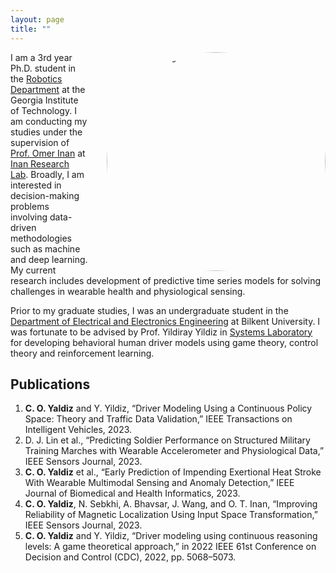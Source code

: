 ```yaml
---
layout: page
title: ""
---
```


<img src="/profile.jpg" alt="Profile Picture" style="width:350px; height:auto; border-radius:50%; float:right; margin-left:30px;">

I am a 3rd year Ph.D. student in the [Robotics Department](https://research.gatech.edu/robotics) at the Georgia Institute of Technology. I am conducting my studies under the supervision of [Prof. Omer Inan](https://ece.gatech.edu/directory/omer-t-inan) at [Inan Research Lab](https://irl.gatech.edu/). Broadly, I am interested in decision-making problems involving data-driven methodologies such as machine and deep learning. My current research includes development of predictive time series models for solving challenges in wearable health and physiological sensing. 

Prior to my graduate studies, I was an undergraduate student in the [Department of Electrical and Electronics Engineering](https://ee.bilkent.edu.tr/en/) at Bilkent University. I was fortunate to be advised by Prof. Yildiray Yildiz in [Systems Laboratory](https://yildirayyildiz.com/about/) for developing behavioral human driver models using game theory, control theory and reinforcement learning. 

## Publications
1. **C. O. Yaldiz** and Y. Yildiz, “Driver Modeling Using a Continuous Policy Space: Theory and Traffic Data Validation,” IEEE Transactions on Intelligent Vehicles, 2023.
2. D. J. Lin et al., “Predicting Soldier Performance on Structured Military Training Marches with Wearable Accelerometer and Physiological Data,” IEEE Sensors Journal, 2023.
3. **C. O. Yaldiz** et al., “Early Prediction of Impending Exertional Heat Stroke With Wearable Multimodal Sensing and Anomaly Detection,” IEEE Journal of Biomedical and Health Informatics, 2023.
4. **C. O. Yaldiz**, N. Sebkhi, A. Bhavsar, J. Wang, and O. T. Inan, “Improving Reliability of Magnetic Localization Using Input Space Transformation,” IEEE Sensors Journal, 2023.
5. **C. O. Yaldiz** and Y. Yildiz, “Driver modeling using continuous reasoning levels: A game theoretical approach,” in 2022 IEEE 61st Conference on Decision and Control (CDC), 2022, pp. 5068–5073.

